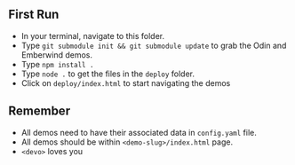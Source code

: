 ## First Run

- In your terminal, navigate to this folder.
- Type `git submodule init && git submodule update` to grab the Odin and Emberwind demos.
- Type `npm install .`
- Type `node .` to get the files in the `deploy` folder.
- Click on `deploy/index.html` to start navigating the demos


## Remember

- All demos need to have their associated data in `config.yaml` file.
- All demos should be within `<demo-slug>/index.html` page.
- `<devo>` loves you

